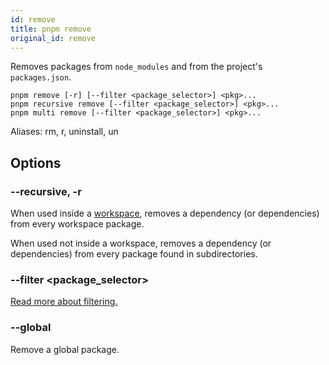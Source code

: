 ```yaml
---
id: remove
title: pnpm remove
original_id: remove
---
```


Removes packages from `node_modules` and from the project's `packages.json`.

```text
pnpm remove [-r] [--filter <package_selector>] <pkg>...
pnpm recursive remove [--filter <package_selector>] <pkg>...
pnpm multi remove [--filter <package_selector>] <pkg>...
```

Aliases: rm, r, uninstall, un

## Options

### --recursive, -r

When used inside a [workspace](../workspaces.md), removes a dependency (or dependencies)
from every workspace package.

When used not inside a workspace, removes a dependency (or dependencies)
from every package found in subdirectories.

### --filter &lt;package_selector>

[Read more about filtering.](../filtering.md)

### --global

Remove a global package.
